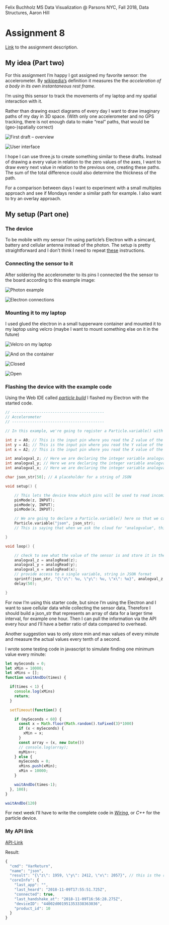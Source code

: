 Felix Buchholz
MS Data Visualization @ Parsons NYC, Fall 2018, Data Structures, Aaron Hill

# Assignment 8

[Link](https://github.com/visualizedata/data-structures/tree/master/assignments/weekly_assignment_08) to the assignment description.

## My idea (Part two)

For this assignment I’m happy I got assigned my favorite sensor: the accelerometer. By [wikipedia’s](https://en.wikipedia.org/wiki/Accelerometer) definition it measures the the _acceleration of a body in its own instantaneous rest frame._

I’m using this sensor to track the movements of my laptop and my spatial interaction with it.

Rather than drawing exact diagrams of every day I want to draw imaginary paths of my day in 3D space. (With only one accelerometer and no GPS tracking, there is not enough data to make “real” paths, that would be (geo-)spatially correct)

![First draft – overview](assets/drafts.png)

![User interface](assets/drafts2.png)

I hope I can use three.js to create something similar to these drafts. Instead of drawing a every value in relation to the zero values of the axes, I want to draw every next value in relation to the previous one, creating these paths. The sum of the total difference could also determine the thickness of the path.

For a comparison between days I want to experiment with a small multiples approach and see if Mondays render a similar path for example. I also want to try an overlay approach.

## My setup (Part one)

### The device
To be mobile with my sensor I’m using particle’s Electron with a simcard, battery and cellular antenna instead of the photon. The setup is pretty straightforward and I don’t think I need to repeat [these](https://setup.particle.io/) instructions.

### Connecting the sensor to it

After soldering the accelerometer to its pins I connected the the sensor to the board according to this example image:

![Photon example](assets/accel.JPG)

![Electron connections](/assets/IMG_3820.JPG)

### Mounting it to my laptop

I used glued the electron in a small tupperware container and mounted it to my laptop using velcro (maybe I want to mount something else on it in the future)

![Velcro on my laptop](assets/IMG_3819.jpg)

![And on the container](assets/IMG_3823.JPG)

![Closed](assets/IMG_3824.JPG)

![Open](assets/IMG_3828.JPG)

### Flashing the device with the example code

Using the Web IDE called [_particle build_](https://build.particle.io/build/) I flashed my Electron with the started code.

```c
// -----------------------------------------
// Accelerometer
// -----------------------------------------

// In this example, we're going to register a Particle.variable() with the cloud so that we can read the level of an accelerometer sensor.

int z = A0; // This is the input pin where you read the Z value of the sensor.
int y = A1; // This is the input pin where you read the Y value of the sensor.
int x = A2; // This is the input pin where you read the X value of the sensor.

int analogval_z; // Here we are declaring the integer variable analogvalue, which we will use later to store the value of the sensor.
int analogval_y; // Here we are declaring the integer variable analogvalue, which we will use later to store the value of the sensor.
int analogval_x; // Here we are declaring the integer variable analogvalue, which we will use later to store the value of the sensor.

char json_str[50]; // A placeholder for a string of JSON

void setup() {

    // This lets the device know which pins will be used to read incoming voltages.
    pinMode(z, INPUT);
    pinMode(y, INPUT);
    pinMode(x, INPUT);

    // We are going to declare a Particle.variable() here so that we can access the value of the sensor from the cloud.
    Particle.variable("json", json_str);
    // This is saying that when we ask the cloud for "analogvalue", this will reference the variable analogvalue in this app, which is a double variable.

}

void loop() {

    // check to see what the value of the sensor is and store it in the int variable analogvalue
    analogval_z = analogRead(z);
    analogval_y = analogRead(y);
    analogval_x = analogRead(x);
    // provide access to a single variable, string in JSON format
    sprintf(json_str, "{\"z\": %u, \"y\": %u, \"x\": %u}", analogval_z, analogval_y, analogval_x);
    delay(50);

}
```

For now I’m using this starter code, but since I’m using the Electron and I want to save cellular data while collecting the sensor data, Therefore I should build a json_str that represents an array of data for a larger time interval, for example one hour. Then I can pull the information via the API every hour and I’ll have a better ratio of data compared to overhead.

Another suggestion was to only store min and max values of every minute and measure the actual values every tenth of a second.

I wrote some testing code in javascript to simulate finding one minimum value every minute:

```javascript
let mySeconds = 0;
let xMin = 10000;
let xMins = [];
function waitAndDo(times) {

  if(times < 1) {
    console.log(xMins)
    return;
  }

  setTimeout(function() {

    if (mySeconds < 60) {
      const x = Math.floor(Math.random().toFixed(3)*1000)
      if (x < mySeconds) {
        xMin = x;
      }
      const array = (x, new Date())
      // console.log(array);
      myMin++;
    } else {
      mySeconds = 0;
      xMins.push(xMin);
      xMin = 10000;
    }

    waitAndDo(times-1);
  }, 100);
}

waitAndDo(120)
```

For next week I’ll have to write the complete code in [_Wiring_](http://wiring.org.co/), or _C++_ for the particle device.

### My API link

[API-Link](https://api.particle.io/v1/devices/44002d001951353338363036/q1?access_token=076b612811247cc031fd32b012a78b5d056a9e5b)

Result:

``` javascript
{
  "cmd": "VarReturn",
  "name": "json",
  "result": "{\"z\": 1959, \"y\": 2412, \"x\": 2057}", // this is the relevant line
  "coreInfo": {
    "last_app": "",
    "last_heard": "2018-11-09T17:55:51.725Z",
    "connected": true,
    "last_handshake_at": "2018-11-09T16:56:28.275Z",
    "deviceID": "44002d001951353338363036",
    "product_id": 10
  }
}
```
